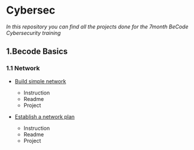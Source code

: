 # Cybersec

_In this repository you can find all the projects done for the 7month  BeCode Cybersecurity training_

## 1.Becode Basics

### 1.1 Network
- [Build simple network](https://github.com/Mahgnislaw/BecodeProjects/tree/main/01_Network/00-Build_simple_network)
	- Instruction
	- Readme
	- Project

- [Establish a network plan](https://github.com/Mahgnislaw/BecodeProjects/tree/main/01_Network/01-Establish_a_network_plan)
	- Instruction
	- Readme
	- Project

	
